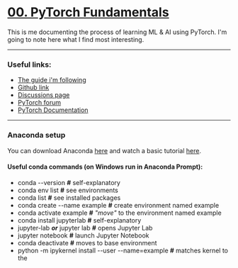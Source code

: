 # [00. PyTorch Fundamentals](https://www.learnpytorch.io/00_pytorch_fundamentals/)
This is me documenting the process of learning ML & AI using PyTorch. I'm going to note here what I find most interesting.

---------------- 

### Useful links:
- [The guide i'm following](https://colab.research.google.com/github/mrdbourke/pytorch-deep-learning/blob/main/00_pytorch_fundamentals.ipynb) 
- [Github link ](https://github.com/mrdbourke/pytorch-deep-learning)
- [Discussions page](https://github.com/mrdbourke/pytorch-deep-learning/discussions)
- [PyTorch forum](https://discuss.pytorch.org/)
- [PyTorch Documentation](https://pytorch.org/docs/stable/)

-------------------
### Anaconda setup
You can download Anaconda [here](https://www.anaconda.com/download) and watch a basic tutorial [here](https://freelearning.anaconda.cloud/get-started-with-anaconda).

#### Useful conda commands (on Windows run in Anaconda Prompt):
- conda --version **#** self-explanatory
- conda env list **#** see environments
- conda list **#** see installed packages
- conda create --name example **#** create environment named example
- conda activate example **#** *"move"* to the environment named example
- conda install jupyterlab **#** self-explanatory
- jupyter-lab ***or*** jupyter lab **#** opens Jupyter Lab
- jupyter notebook **#** launch Jupyter Notebook
- conda deactivate **#** moves to base environment
- python -m ipykernel install --user --name=example **#** matches kernel to the 
<!--stackedit_data:
eyJoaXN0b3J5IjpbODYzNTQzMzE1LC0yMTQ2MDA2MTg0LC0yMT
M5ODg2ODAsLTEyMjUxMjcyNTcsMTc0NjExOTYwNCwyMTI4NjA0
MTM4LDYyODEyNzQ5LDU1OTI2MTY5OCwtNjMxNzA4OTA3LC0xNj
M4NDI1MTU0XX0=
-->